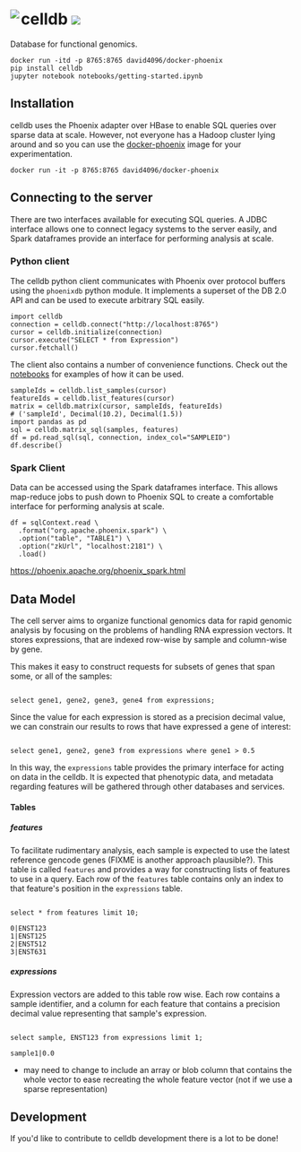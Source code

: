 # <img src="https://github.com/david4096/celldb/blob/master/static/sammy_small.png" align="left"/> celldb <img src="https://img.shields.io/travis/david4096/celldb.svg" />
Database for functional genomics.


```
docker run -itd -p 8765:8765 david4096/docker-phoenix
pip install celldb
jupyter notebook notebooks/getting-started.ipynb
```

## Installation

celldb uses the Phoenix adapter over HBase to enable SQL queries over sparse
data at scale. However, not everyone has a Hadoop cluster lying around and so
you can use the [docker-phoenix](https://github.com/david4096/docker-phoenix) image
for your experimentation.

`docker run -it -p 8765:8765 david4096/docker-phoenix`

## Connecting to the server

There are two interfaces available for executing SQL queries. A JDBC interface
allows one to connect legacy systems to the server easily, and Spark dataframes
provide an interface for performing analysis at scale.

### Python client

The celldb python client communicates with Phoenix over protocol buffers using
the `phoenixdb` python module. It implements a superset of the DB 2.0 API and
can be used to execute arbitrary SQL easily.

```
import celldb
connection = celldb.connect("http://localhost:8765")
cursor = celldb.initialize(connection)
cursor.execute("SELECT * from Expression")
cursor.fetchall()
```

The client also contains a number of convenience functions. Check out the
[notebooks](https://github.com/david4096/celldb/blob/master/notebooks/python-getting-started.ipynb) for examples of how it can be used.

```
sampleIds = celldb.list_samples(cursor)
featureIds = celldb.list_features(cursor)
matrix = celldb.matrix(cursor, sampleIds, featureIds)
# ('sampleId', Decimal(10.2), Decimal(1.5))
import pandas as pd
sql = celldb.matrix_sql(samples, features)
df = pd.read_sql(sql, connection, index_col="SAMPLEID")
df.describe()
```

### Spark Client

Data can be accessed using the Spark dataframes interface. This allows
map-reduce jobs to push down to Phoenix SQL to create a comfortable interface
for performing analysis at scale.

```
df = sqlContext.read \
  .format("org.apache.phoenix.spark") \
  .option("table", "TABLE1") \
  .option("zkUrl", "localhost:2181") \
  .load()
```

https://phoenix.apache.org/phoenix_spark.html

## Data Model

The cell server aims to organize functional genomics data for rapid genomic
analysis by focusing on the problems of handling RNA expression vectors. It
stores expressions, that are indexed row-wise by sample and column-wise by gene.

This makes it easy to construct requests for subsets of genes that span some,
or all of the samples:

```

select gene1, gene2, gene3, gene4 from expressions;

```

Since the value for each expression is stored as a precision decimal value,
we can constrain our results to rows that have expressed a gene of interest:

```

select gene1, gene2, gene3 from expressions where gene1 > 0.5

```

In this way, the `expressions` table provides the primary interface for acting
on data in the celldb. It is expected that phenotypic data, and metadata
regarding features will be gathered through other databases and services.

#### Tables

##### features

To facilitate rudimentary analysis, each sample is expected to use the latest
reference gencode genes (FIXME is another approach plausible?). This table is
called `features` and provides a way for constructing lists of features to use
in a query. Each row of the `features` table contains only an index to that
feature's position in the `expressions` table.

```

select * from features limit 10;

0|ENST123
1|ENST125
2|ENST512
3|ENST631

```

##### expressions

Expression vectors are added to this table row wise. Each row contains a sample
identifier, and a column for each feature that contains a precision decimal
value representing that sample's expression.

```

select sample, ENST123 from expressions limit 1;

sample1|0.0

```

* may need to change to include an array or blob column that contains the whole
vector to ease recreating the whole feature vector (not if we use a sparse
representation)

## Development

If you'd like to contribute to celldb development there is a lot to be done!
